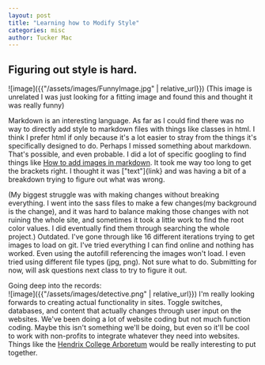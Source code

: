 ```yaml
---
layout: post
title: "Learning how to Modify Style"
categories: misc
author: Tucker Mac
---
```


## Figuring out style is hard.
![image]({{"/assets/images/FunnyImage.jpg" | relative_url}})
(This image is unrelated I was just looking for a fitting image and found this and thought it was really funny)

Markdown is an interesting language. As far as I could find there was no way to directly add style to markdown files with things like classes in html. I think I prefer html if only because it's a lot easier to stray from the things it's specifically designed to do. Perhaps I missed something about markdown. That's possible, and even probable. I did a lot of specific googling to find things like [How to add images in markdown](https://stackoverflow.com/questions/41604263/how-do-i-display-local-image-in-markdown). It took me way too long to get the brackets right. I thought it was ["text"]{link} and was having a bit of a breakdown trying to figure out what was wrong.

(My biggest struggle was with making changes without breaking everything. I went into the sass files to make a few changes(my background is the change), and it was hard to balance making those changes with not ruining the whole site, and sometimes it took a little work to find the root color values. I did eventually find them through searching the whole project.) Outdated. I've gone through like 16 different iterations trying to get images to load on git. I've tried everything I can find online and nothing has worked. Even using the autofill referencing the images won't load. I even tried using different file types (jpg, png). Not sure what to do. Submitting for now, will ask questions next class to try to figure it out.

Going deep into the records:  
![image]({{"/assets/images/detective.png" | relative_url}})
I'm really looking forwards to creating actual functionality in sites. Toggle switches, databases, and content that actually changes through user input on the websites. We've been doing a lot of website coding but not much function coding. Maybe this isn't something we'll be doing, but even so it'll be cool to work with non-profits to integrate whatever they need into websites. Things like the [Hendrix College Arboretum](https://arboretum.hendrix.edu) would be really interesting to put together.
